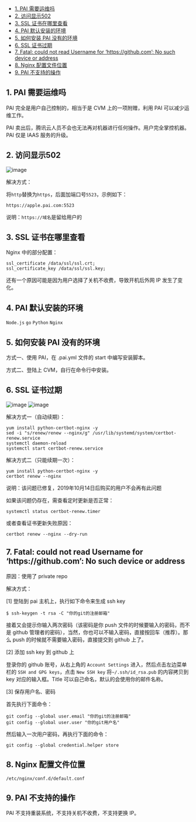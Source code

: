 
- [1. PAI 需要运维吗](#1)
- [2. 访问显示502](#2)
- [3. SSL 证书在哪里查看](#3)
- [4. PAI 默认安装的环境](#4)
- [5. 如何安装 PAI 没有的环境](#5)
- [6. SSL 证书过期](#6)
- [7. Fatal: could not read Username for ‘https://github.com’: No such device or address](#7)
- [8. Nginx 配置文件位置](#8)
- [9. PAI 不支持的操作](#9)


<h2 id="1"> 1. PAI 需要运维吗 </h2>

PAI 完全是用户自己控制的，相当于是 CVM 上的一项附赠，利用 PAI 可以减少运维工作。

PAI 卖出后，腾讯云人员不会也无法再对机器进行任何操作。用户完全掌控机器。PAI 仅是 IAAS 服务的升级。

<h2 id="2"> 2. 访问显示502 </h2>

![image](http://pai-mate-1251783334.cosgz.myqcloud.com/FAQ/502.png)

解决方式：

将`http`替换为`https`，后面加端口号`5523`，示例如下：

`https://apple.pai.com:5523`

说明：`https://域名`是留给用户的

<h2 id="3"> 3. SSL 证书在哪里查看 </h2>

Nginx 中的部分配置：
```
ssl_certificate /data/ssl/ssl.crt;
ssl_certificate_key /data/ssl/ssl.key;
```

还有一个原因可能是因为用户选择了关机不收费，导致开机后外网 IP 发生了变化。

<h2 id="4"> 4. PAI 默认安装的环境 </h2>

`Node.js` `go` `Python` `Nginx`

<h2 id="5"> 5. 如何安装 PAI 没有的环境 </h2>

方式一、使用 PAI，在 .pai.yml 文件的 start 中编写安装脚本。

方式二、登陆上 CVM，自行在命令行中安装。

<h2 id="6"> 6. SSL 证书过期 </h2>

![image](http://pai-mate-1251783334.cosgz.myqcloud.com/FAQ/ssl.jpeg)
![image](http://pai-mate-1251783334.cosgz.myqcloud.com/FAQ/ssl1.jpeg)

解决方式一（自动续期）：
```
yum install python-certbot-nginx -y
sed -i "s/renew/renew --nginx/g" /usr/lib/systemd/system/certbot-renew.service
systemctl daemon-reload
systemctl start certbot-renew.service
```
解决方式二（只能续期一次）：
```
yum install python-certbot-nginx -y
certbot renew --nginx
```

说明：该问题已修复，2019年10月14日后购买的用户不会再有此问题

如果该问题仍存在，需查看定时更新是否正常：
```
systemctl status certbot-renew.timer
```
或者查看证书更新失败原因：
```
certbot renew --nginx --dry-run
```

<h2 id="7"> 7. Fatal: could not read Username for ‘https://github.com’: No such device or address </h2>

原因：使用了 private repo

解决方式：

[1] 登陆到 pai 主机上，执行如下命令来生成 ssh key

```
$ ssh-keygen -t rsa -C "你的git的注册邮箱"
```
接着又会提示你输入两次密码（该密码是你 push 文件的时候要输入的密码，而不是 github 管理者的密码），当然，你也可以不输入密码，直接按回车（推荐）。那么 push 的时候就不需要输入密码，直接提交到 github 上了。

[2] 添加 ssh key 到 github 上

登录你的 github 账号，从右上角的 `Account Settings` 进入，然后点击左边菜单栏的 `SSH and GPG keys`，点击 `New SSH key` 将`~/.ssh/id_rsa.pub` 的内容拷贝到 key 对应的输入框。Title 可以自己命名，默认的会使用你的邮件名称。

[3] 保存用户名、密码

首先执行下面命令：
```
git config --global user.email "你的git的注册邮箱"
git config --global user.user "你的git用户名"
```
然后输入一次用户密码，再执行下面的命令：
```
git config --global credential.helper store
```

<h2 id="8"> 8. Nginx 配置文件位置</h2>

```
/etc/nginx/conf.d/default.conf
```

<h2 id="9"> 9. PAI 不支持的操作</h2>
PAI 不支持重装系统，不支持关机不收费，不支持更换 IP。

